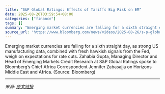 ```yaml
---
title: "S&P Global Ratings: Effects of Tariffs Big Risk on EM"
date: 2025-08-26T03:59:54+08:00
categories: ["finance"]
tags: []
summary: "Emerging market currencies are falling for a sixth straight day, as strong US manufacturing data, combined with fresh hawkish signals from the Fed, weigh on expectations for rate cuts. Zahabia Gupta, "
source_url: "https://www.bloomberg.com/news/videos/2025-08-26/s-p-global-ratings-effects-of-tariffs-big-risk-on-em"
---
```


Emerging market currencies are falling for a sixth straight day, as strong US manufacturing data, combined with fresh hawkish signals from the Fed, weigh on expectations for rate cuts. Zahabia Gupta, Managing Director and Head of Emerging Markets Credit Research at S&amp;P Global Ratings spoke to Bloomberg’s Chief Africa Correspondent Jennifer Zabasajja on Horizons Middle East and Africa. (Source: Bloomberg)

---

*来源: [原文链接](https://www.bloomberg.com/news/videos/2025-08-26/s-p-global-ratings-effects-of-tariffs-big-risk-on-em)*
